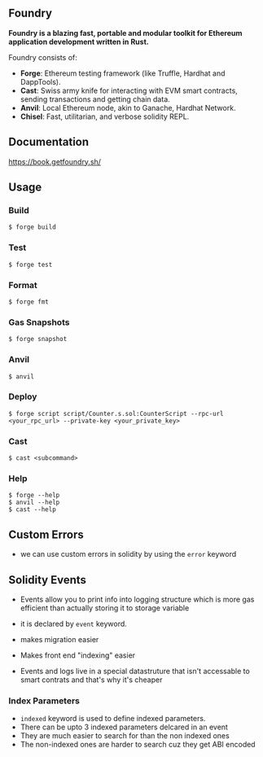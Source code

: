 ## Foundry

**Foundry is a blazing fast, portable and modular toolkit for Ethereum application development written in Rust.**

Foundry consists of:

- **Forge**: Ethereum testing framework (like Truffle, Hardhat and DappTools).
- **Cast**: Swiss army knife for interacting with EVM smart contracts, sending transactions and getting chain data.
- **Anvil**: Local Ethereum node, akin to Ganache, Hardhat Network.
- **Chisel**: Fast, utilitarian, and verbose solidity REPL.

## Documentation

https://book.getfoundry.sh/

## Usage

### Build

```shell
$ forge build
```

### Test

```shell
$ forge test
```

### Format

```shell
$ forge fmt
```

### Gas Snapshots

```shell
$ forge snapshot
```

### Anvil

```shell
$ anvil
```

### Deploy

```shell
$ forge script script/Counter.s.sol:CounterScript --rpc-url <your_rpc_url> --private-key <your_private_key>
```

### Cast

```shell
$ cast <subcommand>
```

### Help

```shell
$ forge --help
$ anvil --help
$ cast --help
```

## Custom Errors

- we can use custom errors in solidity by using the `error` keyword

## Solidity Events

- Events allow you to print info into logging structure which is more gas efficient than actually storing it to storage variable

- it is declared by `event` keyword.
- makes migration easier
- Makes front end "indexing" easier
- Events and logs live in a special datastruture that isn't accessable to smart contrats and that's why it's cheaper

### Index Parameters

- `indexed` keyword is used to define indexed parameters.
- There can be upto 3 indexed parameters delcared in an event
- They are much easier to search for than the non indexed ones
- The non-indexed ones are harder to search cuz they get ABI encoded
